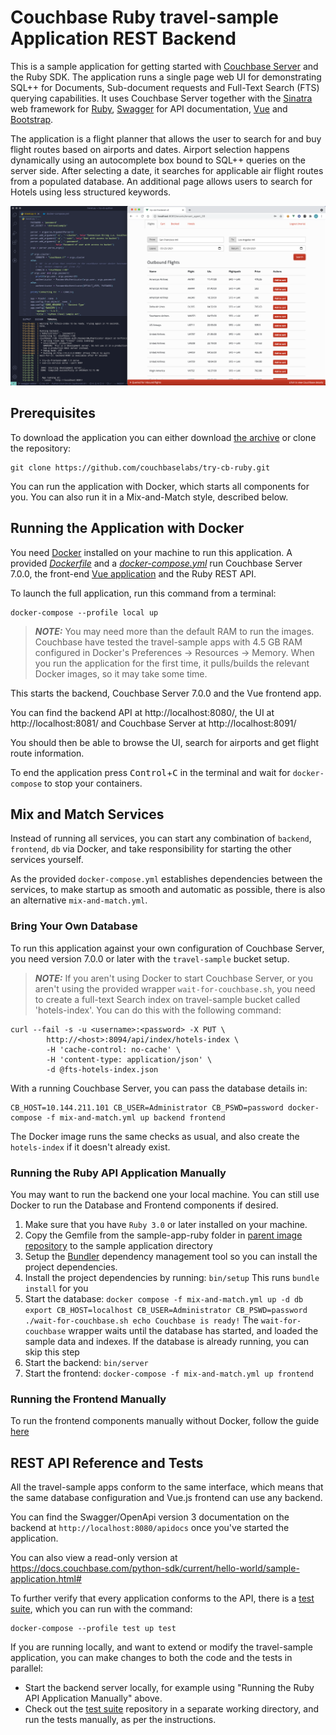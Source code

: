 # Couchbase Ruby travel-sample Application REST Backend

This is a sample application for getting started with [Couchbase Server] and the Ruby SDK.
The application runs a single page web UI for demonstrating SQL++ for Documents, Sub-document requests and Full-Text Search (FTS) querying capabilities.
It uses Couchbase Server together with the [Sinatra] web framework for [Ruby], [Swagger] for API documentation, [Vue] and [Bootstrap].

The application is a flight planner that allows the user to search for and buy flight routes based on airports and dates.
Airport selection happens dynamically using an autocomplete box bound to SQL++ queries on the server side. After selecting a date, it searches
for applicable air flight routes from a populated database. An additional page allows users to search for Hotels using less structured keywords.

![Application](app.png)


## Prerequisites

To download the application you can either download [the archive](https://github.com/couchbaselabs/try-cb-ruby/archive/master.zip) or clone the repository:

    git clone https://github.com/couchbaselabs/try-cb-ruby.git

You can run the application with Docker, which starts all components for you.
You can also run it in a Mix-and-Match style, described below.


## Running the Application with Docker

You need [Docker](https://docs.docker.com/get-docker/) installed on your machine to run this application. 
A provided [_Dockerfile_](Dockerfile) and a [_docker-compose.yml_](docker-compose.yml) run Couchbase Server 7.0.0, the front-end [Vue application](https://github.com/couchbaselabs/try-cb-frontend-v2.git) and the Ruby REST API.

To launch the full application, run this command from a terminal:

    docker-compose --profile local up

> **_NOTE:_** You may need more than the default RAM to run the images.
Couchbase have tested the travel-sample apps with 4.5 GB RAM configured in Docker's Preferences -> Resources -> Memory.
When you run the application for the first time, it pulls/builds the relevant Docker images, so it may take some time.

This starts the backend, Couchbase Server 7.0.0 and the Vue frontend app.

You can find the backend API at http://localhost:8080/, the UI at
http://localhost:8081/ and Couchbase Server at http://localhost:8091/

You should then be able to browse the UI, search for airports and get flight route information.

To end the application press <kbd>Control</kbd>+<kbd>C</kbd> in the terminal
and wait for `docker-compose` to stop your containers.


## Mix and Match Services

Instead of running all services, you can start any combination of `backend`,
`frontend`, `db` via Docker, and take responsibility for starting the other
services yourself.

As the provided `docker-compose.yml` establishes dependencies between the services,
to make startup as smooth and automatic as possible, there is also an
alternative `mix-and-match.yml`.


### Bring Your Own Database

To run this application against your own configuration of Couchbase
Server, you need version 7.0.0 or later with the `travel-sample`
bucket setup.

> **_NOTE:_** If you aren't using Docker to start Couchbase Server, or you aren't using the
> provided wrapper `wait-for-couchbase.sh`, you need to create a full-text
> Search index on travel-sample bucket called 'hotels-index'. You can do this
> with the following command:

    curl --fail -s -u <username>:<password> -X PUT \
            http://<host>:8094/api/index/hotels-index \
            -H 'cache-control: no-cache' \
            -H 'content-type: application/json' \
            -d @fts-hotels-index.json

With a running Couchbase Server, you can pass the database details in:

    CB_HOST=10.144.211.101 CB_USER=Administrator CB_PSWD=password docker-compose -f mix-and-match.yml up backend frontend

The Docker image runs the same checks as usual, and also create the
`hotels-index` if it doesn't already exist.


### Running the Ruby API Application Manually

You may want to run the backend one your local machine.
You can still use Docker to run the Database and Frontend components if desired.

1. Make sure that you have `Ruby 3.0` or later installed on your machine.
2. Copy the Gemfile from the sample-app-ruby folder in [parent image repository](https://github.com/couchbaselabs/sample-app-parent-images) to the sample application directory
3. Setup the [Bundler] dependency management tool so you can install the project dependencies.
4. Install the project dependencies by running:
   `bin/setup`
   This runs `bundle install` for you
5. Start the database:
   `docker compose -f mix-and-match.yml up -d db`
   `export CB_HOST=localhost CB_USER=Administrator CB_PSWD=password`
   `./wait-for-couchbase.sh echo Couchbase is ready!`
   The `wait-for-couchbase` wrapper waits until the database has started, and loaded the sample data and indexes.
   If the database is already running, you can skip this step
6. Start the backend:
   `bin/server`
7. Start the frontend:
   `docker-compose -f mix-and-match.yml up frontend`

### Running the Frontend Manually

To run the frontend components manually without Docker, follow the guide
[here](https://github.com/couchbaselabs/try-cb-frontend-v2)


## REST API Reference and Tests

All the travel-sample apps conform to the same interface, which means that the same database configuration and Vue.js frontend can use any backend.

You can find the Swagger/OpenApi version 3 documentation on the backend at `http://localhost:8080/apidocs` once you've started the application.

You can also view a read-only version at https://docs.couchbase.com/python-sdk/current/hello-world/sample-application.html#

To further verify that every application conforms to the API, there is a [test suite][try-cb-test], which you can run with the command:

```
docker-compose --profile test up test
```

If you are running locally, and want to extend or modify the travel-sample application, you can make changes to both the code and the tests in parallel:

 * Start the backend server locally, for example using "Running the Ruby API Application Manually" above.
 * Check out the [test suite][try-cb-test] repository in a separate working directory, and run the tests manually, as per the instructions.


[Couchbase Server]: https://www.couchbase.com/
[Ruby SDK]: https://docs.couchbase.com/ruby-sdk/current/hello-world/overview.html
[Sinatra]: http://sinatrarb.com/intro.html
[Ruby]: https://www.ruby-lang.org/en/
[Swagger]: https://swagger.io/resources/open-api/
[Vue]: https://vuejs.org/
[Bootstrap]: https://getbootstrap.com/
[Bundler]: https://bundler.io/
[try-cb-test]: https://github.com/couchbaselabs/try-cb-test/
